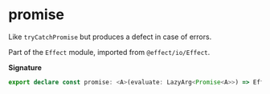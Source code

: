 # promise

Like `tryCatchPromise` but produces a defect in case of errors.

Part of the `Effect` module, imported from `@effect/io/Effect`.

**Signature**

```ts
export declare const promise: <A>(evaluate: LazyArg<Promise<A>>) => Effect<never, never, A>
```
